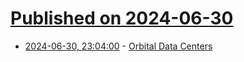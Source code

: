# [Published on 2024-06-30](index.md)

* [2024-06-30, 23:04:00](https://soylentnews.org/article.pl?sid=24/06/29/142212&from=rss) - [Orbital Data Centers](https://soylentnews.org/article.pl?sid=24/06/29/142212&from=rss)
